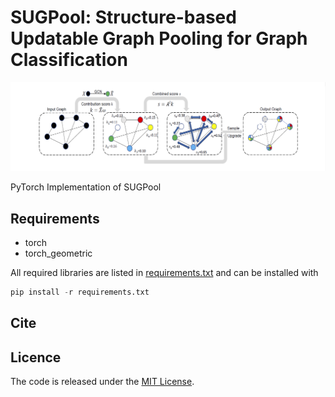 # SUGPool: Structure-based Updatable Graph Pooling for Graph Classification

![image](https://github.com/SourceCode1037/SUGPool/blob/main/image.png)

PyTorch Implementation of SUGPool

## Requirements

- torch
- torch_geometric

All required libraries are listed in [requirements.txt](https://github.com/SourceCode1037/SUGPool/blob/main/requirements.txt) and can be installed with

```python 
pip install -r requirements.txt
```

## Cite

## Licence

The code is released under the [MIT License](https://github.com/SourceCode1037/SUGPool/blob/main/LICENSE). 
